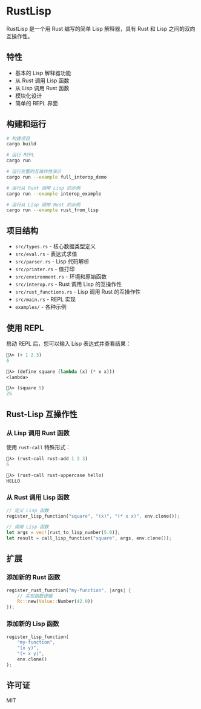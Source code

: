 # RustLisp

RustLisp 是一个用 Rust 编写的简单 Lisp 解释器，具有 Rust 和 Lisp 之间的双向互操作性。

## 特性

- 基本的 Lisp 解释器功能
- 从 Rust 调用 Lisp 函数
- 从 Lisp 调用 Rust 函数
- 模块化设计
- 简单的 REPL 界面

## 构建和运行

```bash
# 构建项目
cargo build

# 运行 REPL
cargo run

# 运行完整的互操作性演示
cargo run --example full_interop_demo

# 运行从 Rust 调用 Lisp 的示例
cargo run --example interop_example

# 运行从 Lisp 调用 Rust 的示例
cargo run --example rust_from_lisp
```

## 项目结构

- `src/types.rs` - 核心数据类型定义
- `src/eval.rs` - 表达式求值
- `src/parser.rs` - Lisp 代码解析
- `src/printer.rs` - 值打印
- `src/environment.rs` - 环境和原始函数
- `src/interop.rs` - Rust 调用 Lisp 的互操作性
- `src/rust_functions.rs` - Lisp 调用 Rust 的互操作性
- `src/main.rs` - REPL 实现
- `examples/` - 各种示例

## 使用 REPL

启动 REPL 后，您可以输入 Lisp 表达式并查看结果：

```lisp
🦀λ> (+ 1 2 3)
6

🦀λ> (define square (lambda (x) (* x x)))
<lambda>

🦀λ> (square 5)
25
```

## Rust-Lisp 互操作性

### 从 Lisp 调用 Rust 函数

使用 `rust-call` 特殊形式：

```lisp
🦀λ> (rust-call rust-add 1 2 3)
6

🦀λ> (rust-call rust-uppercase hello)
HELLO
```

### 从 Rust 调用 Lisp 函数

```rust
// 定义 Lisp 函数
register_lisp_function("square", "(x)", "(* x x)", env.clone());

// 调用 Lisp 函数
let args = vec![rust_to_lisp_number(5.0)];
let result = call_lisp_function("square", args, env.clone());
```

## 扩展

### 添加新的 Rust 函数

```rust
register_rust_function("my-function", |args| {
    // 实现函数逻辑
    Rc::new(Value::Number(42.0))
});
```

### 添加新的 Lisp 函数

```rust
register_lisp_function(
    "my-function",
    "(x y)",
    "(+ x y)",
    env.clone()
);
```

## 许可证

MIT
